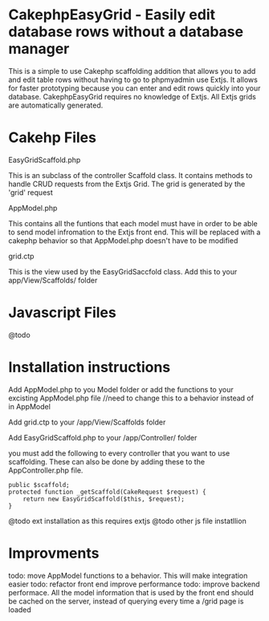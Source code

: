 CakephpEasyGrid - Easily edit database rows without a database manager 
===============
This is a simple to use Cakephp scaffolding addition that allows you to add and edit table rows without having to go to phpmyadmin use Extjs.  It allows for faster prototyping because you can enter and edit rows quickly into your database.  CakephpEasyGrid requires no knowledge of Extjs.  All Extjs grids are automatically generated.



Cakehp Files
=========

EasyGridScaffold.php

This is an subclass of the controller Scaffold class.  It contains methods to handle CRUD requests from the Extjs Grid.  The grid is generated by the 'grid' request


AppModel.php

This contains all the funtions that each model must have in order to be able to send model infromation to the Extjs front end.  This will be replaced with a cakephp behavior so that AppModel.php doesn't have to be modified

grid.ctp

This is the view used by the EasyGridSaccfold class.  Add this to your app/View/Scaffolds/ folder

Javascript Files
===============
@todo

Installation instructions
=========================
Add AppModel.php to you Model folder or add the functions to your excisting AppModel.php file  //need to change this to a behavior instead of in AppModel

Add grid.ctp to your /app/View/Scaffolds folder

Add EasyGridScaffold.php to your /app/Controller/ folder

you must add the following to every controller that you want to use scaffolding.  These can also be done by adding these to the AppController.php file.

	public $scaffold;
	protected function _getScaffold(CakeRequest $request) {
		return new EasyGridScaffold($this, $request);
	}
	
@todo ext installation as this requires extjs
@todo other js file instatllion 


Improvments
==========
todo: move AppModel functions to a behavior.  This will make integration easier
todo: refactor front end improve performance
todo: improve backend performace.  All the model information that is used by the front end should be cached on the server, instead of querying every time a /grid page is loaded






